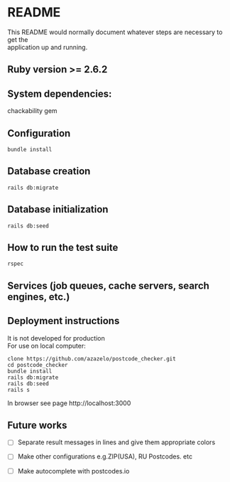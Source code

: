 # README  
  
This README would normally document whatever steps are necessary to get the  
application up and running.  
  
## Ruby version >= 2.6.2  
  
## System dependencies:  
chackability gem  
  
## Configuration  
```
bundle install  
```
## Database creation  
```
rails db:migrate  
```
## Database initialization  
```
rails db:seed
```
## How to run the test suite  
```
rspec
```
  
## Services (job queues, cache servers, search engines, etc.)  
  
## Deployment instructions
It is not developed for production  
For use on local computer:  
```
clone https://github.com/azazelo/postcode_checker.git  
cd postcode_checker
bundle install  
rails db:migrate
rails db:seed
rails s  
```
In browser see page http://localhost:3000  

## Future works

- [ ] Separate result messages in lines and give them appropriate colors  
- [ ] Make other configurations e.g.ZIP(USA), RU Postcodes. etc
- [ ] Make autocomplete with postcodes.io


